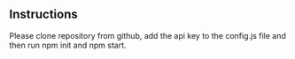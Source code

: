 ## Instructions

Please clone repository from github, add the api key to the config.js file and then run npm init and npm start.

